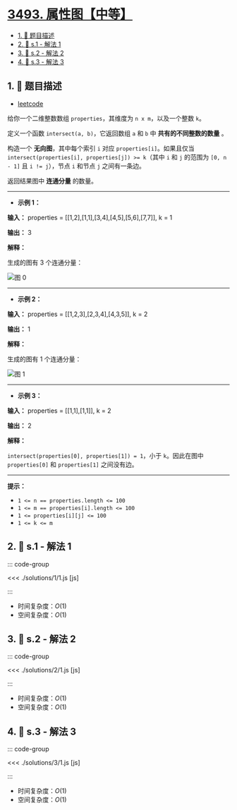 # [3493. 属性图【中等】](https://github.com/tnotesjs/TNotes.leetcode/tree/main/notes/3493.%20%E5%B1%9E%E6%80%A7%E5%9B%BE%E3%80%90%E4%B8%AD%E7%AD%89%E3%80%91)

<!-- region:toc -->

- [1. 📝 题目描述](#1--题目描述)
- [2. 🎯 s.1 - 解法 1](#2--s1---解法-1)
- [3. 🎯 s.2 - 解法 2](#3--s2---解法-2)
- [4. 🎯 s.3 - 解法 3](#4--s3---解法-3)

<!-- endregion:toc -->

## 1. 📝 题目描述

- [leetcode](https://leetcode.cn/problems/properties-graph/)

给你一个二维整数数组 `properties`，其维度为 `n x m`，以及一个整数 `k`。

定义一个函数 `intersect(a, b)`，它返回数组 `a` 和 `b` 中 **共有的不同整数的数量** 。

构造一个 **无向图**，其中每个索引 `i` 对应 `properties[i]`。如果且仅当 `intersect(properties[i], properties[j]) >= k`（其中 `i` 和 `j` 的范围为 `[0, n - 1]` 且 `i != j`），节点 `i` 和节点 `j` 之间有一条边。

返回结果图中 **连通分量** 的数量。

---

- **示例 1：**

**输入：** properties = [[1,2],[1,1],[3,4],[4,5],[5,6],[7,7]], k = 1

**输出：** 3

**解释：**

生成的图有 3 个连通分量：

![图 0](https://cdn.jsdelivr.net/gh/tnotesjs/imgs@main/2025-09-29-22-39-52.png)

---

- **示例 2：**

**输入：** properties = [[1,2,3],[2,3,4],[4,3,5]], k = 2

**输出：** 1

**解释：**

生成的图有 1 个连通分量：

![图 1](https://cdn.jsdelivr.net/gh/tnotesjs/imgs@main/2025-09-29-22-40-04.png)

---

- **示例 3：**

**输入：** properties = [[1,1],[1,1]], k = 2

**输出：** 2

**解释：**

`intersect(properties[0], properties[1]) = 1`，小于 `k`。因此在图中 `properties[0]` 和 `properties[1]` 之间没有边。

---

**提示：**

- `1 <= n == properties.length <= 100`
- `1 <= m == properties[i].length <= 100`
- `1 <= properties[i][j] <= 100`
- `1 <= k <= m`

## 2. 🎯 s.1 - 解法 1

::: code-group

<<< ./solutions/1/1.js [js]

:::

- 时间复杂度：$O(1)$
- 空间复杂度：$O(1)$

## 3. 🎯 s.2 - 解法 2

::: code-group

<<< ./solutions/2/1.js [js]

:::

- 时间复杂度：$O(1)$
- 空间复杂度：$O(1)$

## 4. 🎯 s.3 - 解法 3

::: code-group

<<< ./solutions/3/1.js [js]

:::

- 时间复杂度：$O(1)$
- 空间复杂度：$O(1)$
